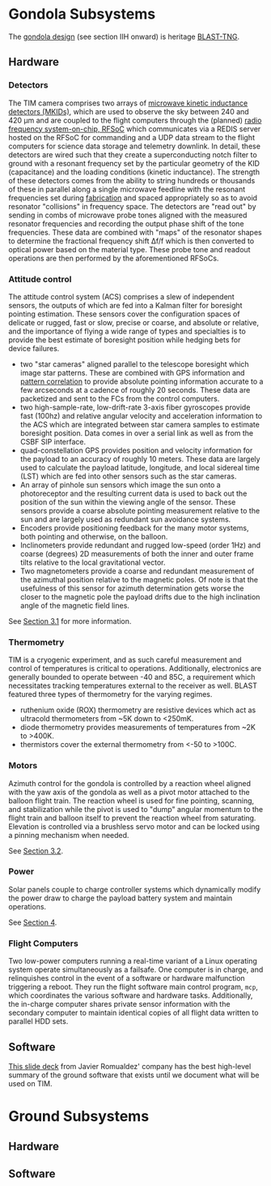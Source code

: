 # Gondola Subsystems

The [gondola design](https://arxiv.org/ftp/arxiv/papers/2009/2009.14340.pdf) (see section IIH onward) is heritage [BLAST-TNG](https://arxiv.org/pdf/1808.08597.pdf). 

## Hardware

### Detectors

The TIM camera comprises two arrays of [microwave kinetic inductance detectors (MKIDs)](https://en.wikipedia.org/wiki/Kinetic_inductance_detector), which are used to observe the sky between 240 and 420 µm and are coupled to the flight computers through the (planned) [radio frequency system-on-chip, RFSoC](https://agenda.infn.it/event/15448/contributions/95719/attachments/65674/80041/LTD_poster_Sinclair1.pdf) which communicates via a REDIS server hosted on the RFSoC for commanding and a UDP data stream to the flight computers for science data storage and telemetry downlink. In detail, these detectors are wired such that they create a superconducting notch filter to ground with a resonant frequency set by the particular geometry of the KID (capacitance) and the loading conditions (kinetic inductance). The strength of these detectors comes from the ability to string hundreds or thousands of these in parallel along a single microwave feedline with the resonant frequencies set during [fabrication](https://arxiv.org/abs/1803.04275) and spaced appropriately so as to avoid resonator "collisions" in frequency space. The detectors are "read out" by sending in combs of microwave probe tones aligned with the measured resonator frequencies and recording the output phase shift of the tone frequencies. These data are combined with "maps" of the resonator shapes to determine the fractional frequency shift ∆f/f which is then converted to optical power based on the material type. These probe tone and readout operations are then performed by the aforementioned RFSoCs.


### Attitude control
The attitude control system (ACS) comprises a slew of independent sensors, the outputs of which are fed into a Kalman filter for boresight pointing estimation. These sensors cover the configuration spaces of delicate or rugged, fast or slow, precise or coarse, and absolute or relative, and the importance of flying a wide range of types and specialties is to provide the best estimate of boresight position while hedging bets for device failures.
* two "star cameras" aligned parallel to the telescope boresight which image star patterns. These are combined with GPS information and [pattern correlation](astrometry.net) to provide absolute pointing information accurate to a few arcseconds at a cadence of roughly 20 seconds. These data are packetized and sent to the FCs from the control computers.
* two high-sample-rate, low-drift-rate 3-axis fiber gyroscopes provide fast (100hz) and relative angular velocity and acceleration information to the ACS which are integrated between star camera samples to estimate boresight position. Data comes in over a serial link as well as from the CSBF SIP interface.
* quad-constellation GPS provides position and velocity information for the payload to an accuracy of roughly 10 meters. These data are largely used to calculate the payload latitude, longitude, and local sidereal time (LST) which are fed into other sensors such as the star cameras.
* An array of pinhole sun sensors which image the sun onto a photoreceptor and the resulting current data is used to back out the position of the sun within the viewing angle of the sensor. These sensors provide a coarse absolute pointing measurement relative to the sun and are largely used as redundant sun avoidance systems.
* Encoders provide positioning feedback for the many motor systems, both pointing and otherwise, on the balloon.
* Inclinometers provide redundant and rugged low-speed (order 1Hz) and coarse (degrees) 2D measurements of both the inner and outer frame tilts relative to the local gravitational vector.
* Two magnetometers provide a coarse and redundant measurement of the azimuthal position relative to the magnetic poles. Of note is that the usefulness of this sensor for azimuth determination gets worse the closer to the magnetic pole the payload drifts due to the high inclination angle of the magnetic field lines.

See [Section 3.1](https://arxiv.org/pdf/2012.01039.pdf) for more information.


### Thermometry

TIM is a cryogenic experiment, and as such careful measurement and control of temperatures is critical to operations. Additionally, electronics are generally bounded to operate between -40 and 85C, a requirement which necessitates tracking temperatures external to the receiver as well. BLAST featured three types of thermometry for the varying regimes.
* ruthenium oxide (ROX) thermometry are resistive devices which act as ultracold thermometers from ~5K down to <250mK.
* diode thermometry provides measurements of temperatures from ~2K to >400K.
* thermistors cover the external thermometry from <-50 to >100C.


### Motors
Azimuth control for the gondola is controlled by a reaction wheel aligned with the yaw axis of the gondola as well as a pivot motor attached to the balloon flight train. The reaction wheel is used for fine pointing, scanning, and stabilization while the pivot is used to "dump" angular momentum to the flight train and balloon itself to prevent the reaction wheel from saturating. Elevation is controlled via a brushless servo motor and can be locked using a pinning mechanism when needed.

See [Section 3.2](https://arxiv.org/pdf/2012.01039.pdf).


### Power
Solar panels couple to charge controller systems which dynamically modify the power draw to charge the payload battery system and maintain operations.

See [Section 4](https://arxiv.org/pdf/2012.01039.pdf).

### Flight Computers

Two low-power computers running a real-time variant of a Linux operating system operate simultaneously as a failsafe. One computer is in charge, and relinquishes control in the event of a software or hardware malfunction triggering a reboot. They run the flight software main control program, `mcp`, which coordinates the various software and hardware tasks. Additionally, the in-charge computer shares private sensor information with the secondary computer to maintain identical copies of all flight data written to parallel HDD sets.

## Software

[This slide deck](https://uploads-ssl.webflow.com/5f36afb5b4462e6fae2a317c/60f0456377cf175cf1e38561_StarSpec_Scientific_Ballooning_Brochure_July_2021_printed.pdf) from Javier Romualdez' company has the best high-level summary of the ground software that exists until we document what will be used on TIM.

# Ground Subsystems

## Hardware

## Software
